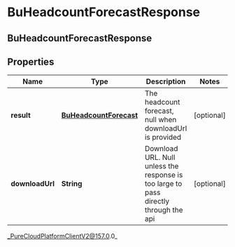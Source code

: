 # BuHeadcountForecastResponse

## BuHeadcountForecastResponse

## Properties

|Name | Type | Description | Notes|
|------------ | ------------- | ------------- | -------------|
| **result** | [**BuHeadcountForecast**](BuHeadcountForecast) | The headcount forecast, null when downloadUrl is provided | [optional] |
| **downloadUrl** | **String** | Download URL.  Null unless the response is too large to pass directly through the api | [optional] |



_PureCloudPlatformClientV2@157.0.0_
